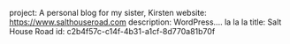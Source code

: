 project: A personal blog for my sister, Kirsten
website: https://www.salthouseroad.com
description: WordPress.... la la la
title: Salt House Road
id: c2b4f57c-c14f-4b31-a1cf-8d770a81b70f

